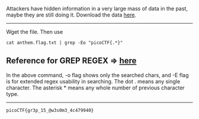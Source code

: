 Attackers have hidden information in a very large mass of data in the past, maybe they are still doing it.
Download the data [here](https://artifacts.picoctf.net/c/294/anthem.flag.txt).

---

Wget the file. Then use

```cat anthem.flag.txt | grep -Eo "picoCTF{.*}"```

## Reference for GREP REGEX => [here](https://linuxize.com/post/regular-expressions-in-grep/)
 
In the above command, -o flag shows only the searched chars, and -E flag is for extended regex usability in searching. 
The dot . means any single character.
The asterisk * means any whole number of previous character type.

---

```picoCTF{gr3p_15_@w3s0m3_4c479940}```
